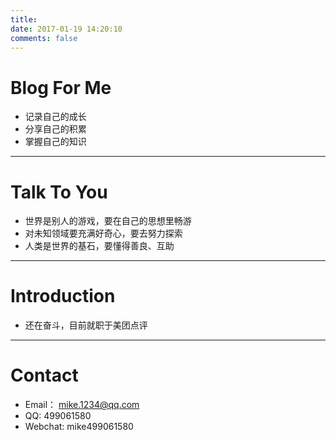 ```yaml
---
title:
date: 2017-01-19 14:20:10
comments: false
---
```

# Blog For Me
- 记录自己的成长
- 分享自己的积累
- 掌握自己的知识

***

# Talk To You
- 世界是别人的游戏，要在自己的思想里畅游
- 对未知领域要充满好奇心，要去努力探索
- 人类是世界的基石，要懂得善良、互助

***

# Introduction
- 还在奋斗，目前就职于美团点评

***

# Contact
- Email：  mike.1234@qq.com
- QQ:      499061580
- Webchat: mike499061580
